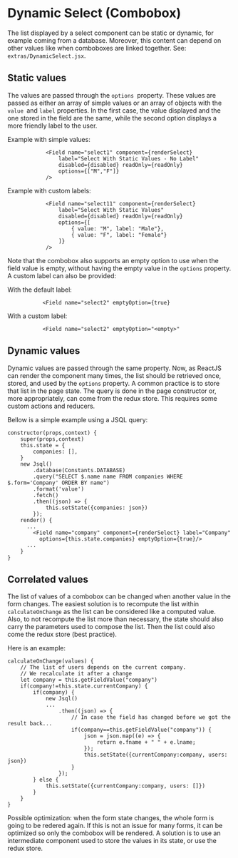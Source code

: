 # Dynamic Select (Combobox)

The list displayed by a select component can be static or dynamic, for example coming from a database. Moreover, this content can depend on other values like when comboboxes are linked together. See: `extras/DynamicSelect.jsx`.

## Static values
The values are passed through the `options `property. These values are passed as either an array of simple values or an array of objects with the `value `and `label` properties. In the first case, the value displayed and the one stored in the field are the same, while the second option displays a more friendly label to the user.

Example with simple values:

                <Field name="select1" component={renderSelect} 
                    label="Select With Static Values - No Label" 
                    disabled={disabled} readOnly={readOnly}
                    options={["M","F"]}
                />
                
Example with custom labels:                

                <Field name="select11" component={renderSelect} 
                    label="Select With Static Values" 
                    disabled={disabled} readOnly={readOnly}
                    options={[
                        { value: "M", label: "Male"},
                        { value: "F", label: "Female"}
                    ]}
                />

Note that the combobox also supports an empty option to use when the field value is empty, without having the empty value in the `options` property. A custom label can also be provided:

With the default label:

               <Field name="select2" emptyOption={true}

With a custom label:

               <Field name="select2" emptyOption="<empty>"

## Dynamic values
Dynamic values are passed through the same property. Now, as ReactJS can render the component many times, the list should be retrieved once, stored, and used by the `options` property.
A common practice is to store that list in the page state. The query is done in the page constructor or, more appropriately, can come from the redux store. This requires some custom actions and reducers.

Bellow is a simple example using a JSQL query:

    constructor(props,context) {
        super(props,context)
        this.state = {
            companies: [],
        }
        new Jsql()
            .database(Constants.DATABASE)
            .query("SELECT $.name name FROM companies WHERE $.form='Company' ORDER BY name")
            .format('value')
            .fetch()
            .then((json) => {
                this.setState({companies: json})
            });
        render() {
          ...
            <Field name="company" component={renderSelect} label="Company"
              options={this.state.companies} emptyOption={true}/>
          ...
        }
    }

## Correlated values
The list of values of a combobox can be changed when another value in the form changes. The easiest solution is to recompute the list within `calculateOnChange` as the list can be considered like a computed value. Also, to not recompute the list more than necessary, the state should also carry the parameters used to compose the list. Then the list could also come the redux store (best practice).

Here is an example:

    calculateOnChange(values) {
        // The list of users depends on the current company.
        // We recalculate it after a change
        let company = this.getFieldValue("company")
        if(company!=this.state.currentCompany) {
            if(company) {
                new Jsql()
                ...
                    .then((json) => {
                        // In case the field has changed before we got the result back...
                        if(company==this.getFieldValue("company")) {
                            json = json.map((e) => {
                                return e.fname + " " + e.lname;
                            });
                            this.setState({currentCompany:company, users: json})
                        }
                    });
            } else {
                this.setState({currentCompany:company, users: []})
            }
        }
    }

Possible optimization: when the form state changes, the whole form is going to be redered again. If this is not an issue for many forms, it can be optimized so only the combobox will be rendered. A solution is to use an intermediate component used to store the values in its state, or use the redux store.